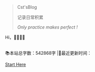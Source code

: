 




>Cst'sBlog
>
>记录日常积累           
>
>*Only practice makes perfect !*  


Hi，📎📎📎📎<span id="sitetime"></span>

<span id="busuanzi_container_site_pv" style='display:none'>👀 本站总访问量：<span id="busuanzi_value_site_pv"></span> 次
</span> 
<span id="busuanzi_container_site_uv" style='display:none'> | 🚴‍♂️ 本站总访客数：<span id="busuanzi_value_site_uv"></span> 人
</span>
</br>
📚本站总字数：542868字 |🎈最近更新时间：<span id="updatetime"></span>
</br>

[Start Here](README.md)

